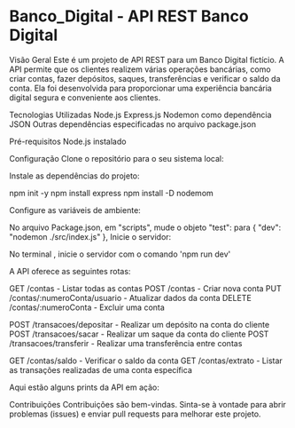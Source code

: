 # Banco_Digital - API REST Banco Digital

Visão Geral
Este é um projeto de API REST para um Banco Digital fictício. A API permite que os clientes realizem várias operações bancárias, como criar contas, fazer depósitos, saques, transferências e verificar o saldo da conta. Ela foi desenvolvida para proporcionar uma experiência bancária digital segura e conveniente aos clientes.

Tecnologias Utilizadas
Node.js
Express.js
Nodemon como dependência
JSON
Outras dependências especificadas no arquivo package.json

Pré-requisitos
Node.js instalado

Configuração
Clone o repositório para o seu sistema local:

Instale as dependências do projeto:

npm init -y
npm install express
npm install -D nodemom

Configure as variáveis de ambiente:

No arquivo Package.json, em "scripts", mude o objeto "test": para  {
    "dev": "nodemon ./src/index.js"
  },
Inicie o servidor:

No terminal , inicie o servidor com o comando 'npm run dev'

A API oferece as seguintes rotas:

GET /contas - Listar todas as contas
POST /contas - Criar nova conta
PUT /contas/:numeroConta/usuario - Atualizar dados da conta
DELETE /contas/:numeroConta - Excluir uma conta

POST /transacoes/depositar - Realizar um depósito na conta do cliente
POST /transacoes/sacar - Realizar um saque da conta do cliente
POST /transacoes/transferir - Realizar uma transferência entre contas

GET /contas/saldo - Verificar o saldo da conta
GET /contas/extrato - Listar as transações realizadas de uma conta específica

Aqui estão alguns prints da API em ação:



Contribuições
Contribuições são bem-vindas. Sinta-se à vontade para abrir problemas (issues) e enviar pull requests para melhorar este projeto.

